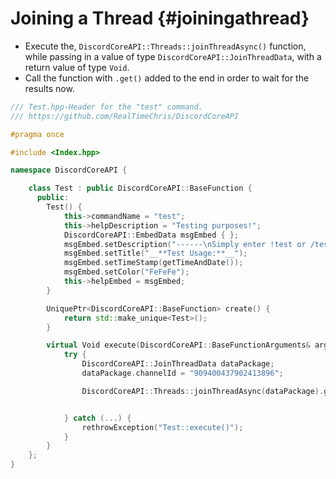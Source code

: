 Joining a Thread {#joiningathread}
============
- Execute the, `DiscordCoreAPI::Threads::joinThreadAsync()` function, while passing in a value of type `DiscordCoreAPI::JoinThreadData`, with a return value of type `Void`.
- Call the function with `.get()` added to the end in order to wait for the results now.

```cpp
/// Test.hpp-Header for the "test" command.
/// https://github.com/RealTimeChris/DiscordCoreAPI

#pragma once

#include <Index.hpp>

namespace DiscordCoreAPI {

	class Test : public DiscordCoreAPI::BaseFunction {
	  public:
		Test() {
			this->commandName = "test";
			this->helpDescription = "Testing purposes!";
			DiscordCoreAPI::EmbedData msgEmbed { };
			msgEmbed.setDescription("------\nSimply enter !test or /test!\n------");
			msgEmbed.setTitle("__**Test Usage:**__");
			msgEmbed.setTimeStamp(getTimeAndDate());
			msgEmbed.setColor("FeFeFe");
			this->helpEmbed = msgEmbed;
		}

		UniquePtr<DiscordCoreAPI::BaseFunction> create() {
			return std::make_unique<Test>();
		}

		virtual Void execute(DiscordCoreAPI::BaseFunctionArguments& args) {
			try {
				DiscordCoreAPI::JoinThreadData dataPackage;
				dataPackage.channelId = "909400437902413896";

				DiscordCoreAPI::Threads::joinThreadAsync(dataPackage).get();


			} catch (...) {
				rethrowException("Test::execute()");
			}
		}
	};
}
```

